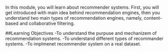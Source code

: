 In this module, you will learn about recommender systems. First, you will get introduced with main idea behind recommendation engines, then you understand two main types of recommendation engines, namely, content-based and collaborative filtering.

##Learning Objectives
-To understand the purpuse and mechanizem of recommendation systems.
-To understand different types of recommander systems.
-To implmenet recommender system on a real dataset.
